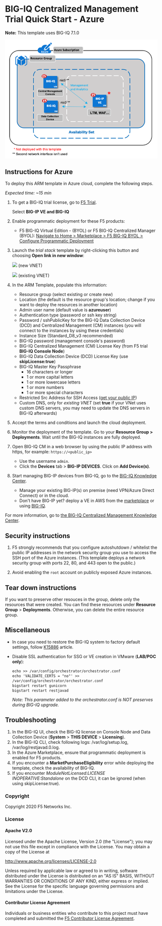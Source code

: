 BIG-IQ Centralized Management Trial Quick Start - Azure
=======================================================

**Note:** This template uses BIG-IQ 7.1.0

![Deployment Diagram](../images/diagram-bigiq-azure.png)

Instructions for Azure
----------------------

To deploy this ARM template in Azure cloud, complete the following steps.

*Expected time: ~15 min*

1. To get a BIG-IQ trial license, go to [F5 Trial](https://f5.com/products/trials/product-trials).

   Select **BIG-IP VE and BIG-IQ**

2. Enable programmatic deployment for these F5 products:

   * F5 BIG-IQ Virtual Edition - (BYOL) or F5 BIG-IQ Centralized Manager (BYOL): [Navigate to Home > Marketplace > F5 BIG-IQ BYOL > Configure Programmatic Deployment](https://portal.azure.com/#blade/Microsoft_Azure_Marketplace/GalleryFeaturedMenuItemBlade/selectedMenuItemId/home/searchQuery/f5-big-iq/resetMenuId/)

4. Launch the *trial stack* template by right-clicking this button and choosing **Open link in new window**:

   <a href="https://portal.azure.com/#create/Microsoft.Template/uri/https%3A%2F%2Fraw.githubusercontent.com%2Ff5devcentral%2Ff5-big-iq-trial-quick-start%2F7.1.0%2Fazure%2Fexperimental%2Fazuredeploy.json" target="_blank"><img src="http://azuredeploy.net/deploybutton.png"/></a> (new VNET)

    <a href="https://portal.azure.com/#create/Microsoft.Template/uri/https%3A%2F%2Fraw.githubusercontent.com%2Ff5devcentral%2Ff5-big-iq-trial-quick-start%2F7.1.0%2Fazure%2Fexperimental%2Fazure-deploy-with-existing-vnet.json" target="_blank"><img src="http://azuredeploy.net/deploybutton.png"/></a> (existing VNET)
   
5. In the ARM Template, populate this information:

   * Resource group (select existing or create new)
   * Location (the default is the resource group's location; change if you want to deploy the resources in another location)
   * Admin user name (default value is **azureuser**)
   * Authentication type (password or ssh key string)
   * Password / sshPublicKey for the BIG-IQ Data Collection Device (DCD) and Centralized Management (CM) instances (you will connect to the instances by using these credentials)
   * Instance Size (Standard_D8_v3 recommended)
   * BIG-IQ password (management console's password)
   * BIG-IQ Centralized Management (CM) License Key (from F5 trial **BIG-IQ Console Node**)
   * BIG-IQ Data Collection Device (DCD) License Key (use **skipLicense:true**)
   * BIG-IQ Master Key Passphrase
      * 16 characters or longer
      * 1 or more capital letters
      * 1 or more lowercase letters
      * 1 or more numbers
      * 1 or more special characters
   * Restricted Src Address for SSH Access ([get your public IP](https://www.whatismyip.com))
   * Custom DNS, only for *existing VNET* (set **true** if your VNet uses custom DNS servers, you may need to update the DNS servers in BIG-IQ afterwards)

6. Accept the terms and conditions and launch the cloud deployment. 

7. Monitor the deployment of the template. Go to your **Resource Group > Deployments**. Wait until the BIG-IQ instances are fully deployed.

8. Open BIG-IQ CM in a web browser by using the public IP address with https, for example: ``https://<public_ip>``

   * Use the username `admin`.
   * Click the **Devices** tab > **BIG-IP DEVICES**. Click on **Add Device(s)**.

9. Start managing BIG-IP devices from BIG-IQ, go to the [BIG-IQ Knowledge Center](https://techdocs.f5.com/en-us/bigiq-7-1-0/managing-big-ip-devices-from-big-iq/device-discovery-and-basic-management.html).

    * Manage your existing BIG-IP(s) on premise (need VPN/Azure Direct Connect) or in the cloud.
    * Don't have BIG-IP yet? deploy a VE in AWS from the [marketplace](https://clouddocs.f5.com/cloud/public/v1/azure_index.html) or using [BIG-IQ](https://techdocs.f5.com/en-us/bigiq-7-1-0/add-configure-big-ip-ve-in-azure-cloud/add-and-configure-big-ip-ve-devices-in-an-azure-cloud.html).


For more information, go to [the BIG-IQ Centralized Management Knowledge Center](https://support.f5.com/csp/knowledge-center/software/BIG-IQ?module=BIG-IQ%20Centralized%20Management&version=7.1.0).

Security instructions
---------------------

1. F5 strongly recommends that you configure autoshutdown / whitelist the public IP addresses in the network security group you use to access the SSH port of the Azure instances. (This template deploys a network security group with ports 22, 80, and 443 open to the public.)

2. Avoid enabling the `root` account on publicly exposed Azure instances.

Tear down instructions
----------------------

If you want to preserve other resouces in the group, delete only the resources that were created. You can find these resources under **Resource Group** > **Deployments**. Otherwise, you can delete the entire resource group.

Miscellaneous
-------------

- In case you need to restore the BIG-IQ system to factory default settings, follow [K15886](https://support.f5.com/csp/article/K15886) article.

- Disable SSL authentication for SSG or VE creation in VMware (**LAB/POC only**):

  ```
  echo >> /var/config/orchestrator/orchestrator.conf
  echo 'VALIDATE_CERTS = "no"' >> /var/config/orchestrator/orchestrator.conf
  bigstart restart gunicorn
  bigstart restart restjavad
  ```

  *Note: This parameter added to the orchestrator.conf is NOT preserves during BIG-IQ upgrade.*

Troubleshooting
---------------

1. In the BIG-IQ UI, check the BIG-IQ license on Console Node and Data Collection Device (**System** > **THIS DEVICE** > **Licensing**).
2. In the BIG-IQ CLI, check following logs: /var/log/setup.log, /var/log/restjavad.0.log.
3. In the Azure Marketplace, ensure that programmatic deployment is enabled for F5 products.
4. If you encounter a **MarketPurchaseEligibility** error while deploying the template, check the availability of BIG-IQ.
5. If you encounter *ModuleNotLicensed:LICENSE INOPERATIVE:Standalone* on the DCD CLI, it can be ignored (when using skipLicense:true).

### Copyright

Copyright 2020 F5 Networks Inc.

### License

#### Apache V2.0

Licensed under the Apache License, Version 2.0 (the "License"); you may not use
this file except in compliance with the License. You may obtain a copy of the
License at

http://www.apache.org/licenses/LICENSE-2.0

Unless required by applicable law or agreed to in writing, software
distributed under the License is distributed on an "AS IS" BASIS,
WITHOUT WARRANTIES OR CONDITIONS OF ANY KIND, either express or implied.
See the License for the specific language governing permissions and limitations
under the License.

#### Contributor License Agreement

Individuals or business entities who contribute to this project must have
completed and submitted the [F5 Contributor License Agreement](http://f5-openstack-docs.readthedocs.io/en/latest/cla_landing.html).
